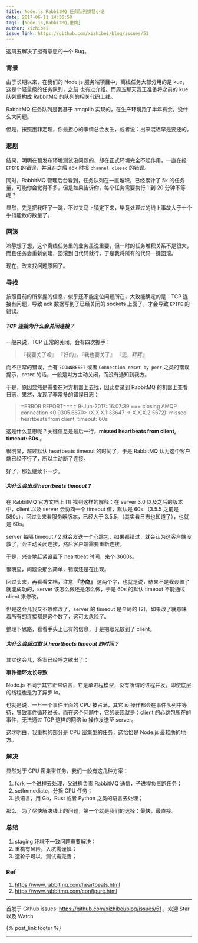 ```yaml
---
title: Node.js RabbitMQ 任务队列排错小记
date: 2017-06-11 14:36:58
tags: [Node.js,RabbitMQ,重构]
author: xizhibei
issue_link: https://github.com/xizhibei/blog/issues/51
---
```

这周五解决了挺有意思的一个 Bug。

### 背景

由于长期以来，在我们的 Node.js 服务端项目中，离线任务大部分用的是 kue，这是个轻量级的任务队列，[之前](https://github.com/xizhibei/blog/issues/15) 也有过介绍。而周五那天我正准备将之前的 kue 队列重构成 RabbitMQ 的队列的相关代码上线。

RabbitMQ 任务队列是我基于 amqplib 实现的，在生产环境跑了半年有余，没什么大问题。

但是，按照墨菲定理，你最担心的事情总会发生，或者说：出来混迟早是要还的。

### 悲剧

结果，明明在预发布环境测试没问题的，却在正式环境完全不起作用，一直在报 `EPIPE` 的错误，并且在之后 ack 时报 `channel closed` 的错误。

同时，RabbitMQ 管理后台看到，任务队列在一直堆积，已经累计了 5k 的任务量，可能你会觉得不多，但是如果告诉你，每个任务需要执行 1 到 20 分钟不等呢？

显然，先是把我吓了一跳，不过又马上镇定下来，毕竟处理过的线上事故大于十个手指能数的数量了。

### 回滚

冷静想了想，这个离线任务里的业务虽说重要，但一时的任务堆积关系不是很大，而且任务会重新创建，回滚到旧代码就行，于是我将所有的代码一键回滚。

现在，改来找问题原因了。

### 寻找

按照目前的所掌握的信息，似乎还不能定位问题所在，大致能确定的是：TCP 连接有问题，导致 ack 数据写到了已经关闭的 sockets 上面了，才会导致 `EPIPE` 的错误。

##### TCP 连接为什么会关闭连接？

一般来说，TCP 正常的关闭，会有四次握手：

> 『我要关了哈』
> 『好的』，『我也要关了』
> 『恩，拜拜』

而不正常的错误，会有 `ECONNRESET` 或者 `Connection reset by peer` 之类的错误提示，`EPIPE` 的话，一般是对方主动关闭，而没有通知到我方。

于是，原因显然是需要在对方机器上去找，因此登录到 RabbitMQ 的机器上查看日志，果然，发现了非常多的错误日志：

> =ERROR REPORT==== 9-Jun-2017::16:07:39 ===
> closing AMQP connection \<0.9305.6670> (X.X.X.1:33647 -> X.X.X.2:5672):
> missed heartbeats from client, timeout: 60s

这是什么意思呢？关键信息是最后一行，**missed heartbeats from client, timeout: 60s** 。

很明显，超过默认 heartbeats timeout 的时间了，于是 RabbitMQ 认为这个客户端已经不行了，所以主动断了连接。

好了，那么继续下一步。

##### 为什么会出现 heartbeats timeout ?

在 RabbitMQ 官方文档上 [1] 找到这样的解释：在 server 3.0 以及之后的版本中，client 以及 server 会协商一个 timeout 值，默认是 60s （3.5.5 之前是 580s），回过头来看服务器版本，已经大于 3.5.5，（其实看日志也知道了），也就是 60s。

server 每隔 timeout / 2 就会发送一个心跳包，如果都错过，就会认为这客户端没救了，会主动关闭连接，然后客户端需要重新连接。

于是，兴奋地赶紧设置下 heartbeat 时间，来个 3600s。

很明显，问题没那么简单，错误还是在出现。

回过头来，再看看文档，注意 **『协商』** 这两个字，也就是说，结果不是我设置了就能成功的，server 该怎么做还是怎么做，于是 60s 的默认 timeout 不能通过 client 来修改。

但是这会儿我又不敢修改了，server 的 timeout 是全局的 [2]，如果改了就意味着所有的连接都是这个数了，这可太危险了。

整理下思路，看看手头上已有的信息，于是把眼光放到了 client。

##### 为什么会超过默认 heartbeats timeout 的时间？

其实这会儿，答案已经呼之欲出了：

**事件循环太长导致**

Node.js 不同于其它正常语言，它是单进程模型，没有所谓的进程并发，即使底层的线程也是为了异步 io。

也就是说，一旦一个事件里面的 CPU 被占满，其它 io 操作都会在事件队列中等待，导致事件循环过长。而在这个问题中，它的表现就是：client 的心跳包所在的事件，无法通过 TCP 这样的网络 io 操作发送至 server。

这才明白，我重构的部分是 CPU 密集型的任务，这恰恰是 Node.js 最软肋的地方。

### 解决

显然对于 CPU 密集型任务，我们一般有这几种方案：

1.  fork 一个进程去处理，父进程负责 RabbitMQ 通信，子进程负责跑任务；
2.  setImmediate，分拆 CPU 任务；
3.  换语言，用 Go，Rust 或者 Python 之类的语言去处理；

那么，为了尽快解决线上的问题，第一个就是我们的选择：最快，最直接。

### 总结

1.  staging 环境不一致问题需要解决；
2.  重构有风险，入坑需谨慎；
3.  造轮子可以，测试需完善；

### Ref

1.  <https://www.rabbitmq.com/heartbeats.html>
2.  <https://www.rabbitmq.com/configure.html>


***
首发于 Github issues: https://github.com/xizhibei/blog/issues/51 ，欢迎 Star 以及 Watch

{% post_link footer %}
***